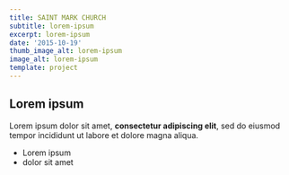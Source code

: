 ```yaml
---
title: SAINT MARK CHURCH
subtitle: lorem-ipsum
excerpt: lorem-ipsum
date: '2015-10-19'
thumb_image_alt: lorem-ipsum
image_alt: lorem-ipsum
template: project
---
```

## Lorem ipsum

Lorem ipsum dolor sit amet, **consectetur adipiscing elit**, sed do eiusmod tempor incididunt ut labore et dolore magna aliqua.

- Lorem ipsum
- dolor sit amet